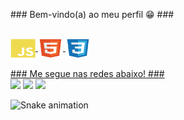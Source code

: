 <p>### Bem-vindo(a) ao meu perfil 😁 ###</p>

 <div>
   <a href="https://github.com/assis-mc">
<!--    <img height="180em" src="https://github-readme-stats.vercel.app/api?username=assis-mc
&show_icons=true&theme=tokyonight&include_all_commits=true&count_private=true"/>
   <img height="180em" src="https://github-readme-stats.vercel.app/api/top-langs/?username=assis-mc&layout=compact&langs_count=6&theme=tokyonight"/> -->

</div>
 
<div style="display: inline_block"><br>
  <img align="center" alt="Js" height="30" width="40" src="https://raw.githubusercontent.com/devicons/devicon/master/icons/javascript/javascript-plain.svg">
  <img align="center" alt="HTML" height="30" width="40" src="https://raw.githubusercontent.com/devicons/devicon/master/icons/html5/html5-original.svg">
  <img align="center" alt="CSS" height="30" width="40" src="https://raw.githubusercontent.com/devicons/devicon/master/icons/css3/css3-original.svg">
 
</div>
 
 <br>
  ### Me segue nas redes abaixo! ###
 
<div> 
<!--   <a href="" target="_blank"><img src="https://img.shields.io/badge/YouTube-FF0000?style=for-the-badge&logo=youtube&logoColor=white" target="_blank"></a> -->
  <a href="" target="_blank"><img src="https://img.shields.io/badge/-Instagram-%23E4405F?style=for-the-badge&logo=instagram&logoColor=white" target="_blank"></a>
  <a href="" target="_blank"><img src="https://img.shields.io/badge/Discord-7289DA?style=for-the-badge&logo=discord&logoColor=white" target="_blank"></a> 
<!--   <a href = ""><img src="https://img.shields.io/badge/-Gmail-%23333?style=for-the-badge&logo=gmail&logoColor=white" target="_blank"></a> -->
  <a href="" target="_blank"><img src="https://img.shields.io/badge/-LinkedIn-%230077B5?style=for-the-badge&logo=linkedin&logoColor=white" target="_blank"></a> 
 
  ![Snake animation](https://github.com/assis-mc/assis-mc/blob/output/github-contribution-grid-snake.svg)

</div>
